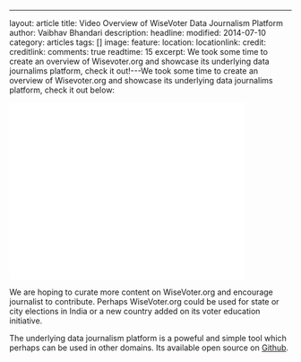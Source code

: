 ---
layout: article
title: Video Overview of WiseVoter Data Journalism Platform
author: Vaibhav Bhandari
description: 
headline: 
modified: 2014-07-10
category: articles
tags: []
image: 
  feature: 
  location: 
  locationlink: 
  credit: 
  creditlink: 
comments: true
readtime: 15
excerpt: We took some time to create an overview of Wisevoter.org and showcase its underlying data journalims platform, check it out!---We took some time to create an overview of Wisevoter.org and showcase its underlying data journalims platform, check it out below:

<iframe width="420" height="315" src="//www.youtube.com/embed/QQRI4V9WLxk?theme=light" frameborder="0" allowfullscreen></iframe>

We are hoping to curate more content on WiseVoter.org and encourage journalist to contribute. Perhaps WiseVoter.org could be used for state or city elections in India or a new country added on its voter education initiative.

The underlying data journalism platform is a poweful and simple tool which perhaps can be used in other domains. Its available open source on [Github](https://github.com/vaibhavb/wisevoter).